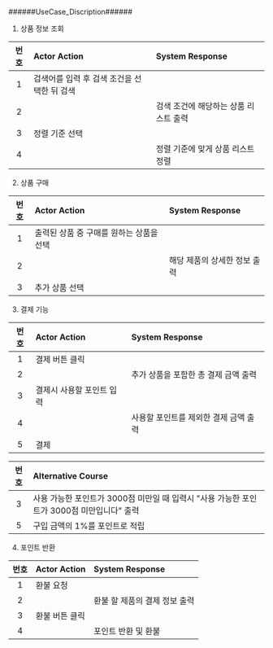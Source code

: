 ######UseCase_Discription######

1. 상품 정보 조회

| 번호 | Actor Action | System Response |
|:---:|:------------|:---|
|1|검색어를 입력 후 검색 조건을 선택한 뒤 검색||
|2||검색 조건에 해당하는 상품 리스트 출력|
|3|정렬 기준 선택||
|4||정렬 기준에 맞게 상품 리스트 정렬|

2. 상품 구매

| 번호 | Actor Action | System Response |
|:---:|:------------|:---|
|1|출력된 상품 중 구매를 원하는 상품을 선택||
|2||해당 제품의 상세한 정보 출력|
|3|추가 상품 선택||

3. 결제 기능

| 번호 | Actor Action | System Response |
|:---:|:------------|:---|
|1|결제 버튼 클릭||
|2||추가 상품을 포함한 총 결제 금액 출력|
|3|결제시 사용할 포인트 입력||
|4||사용할 포인트를 제외한 결제 금액 출력|
|5|결제||

| 번호 | Alternative Course |
|:---:|:------------|
|3|사용 가능한 포인트가 3000점 미만일 때 입력시 "사용 가능한 포인트가 3000점 미만입니다" 출력|
|5|구입 금액의 1%를 포인트로 적립|

4. 포인트 반환

| 번호 | Actor Action | System Response |
|:---:|:------------|:---|
|1|환불 요청||
|2||환불 할 제품의 결제 정보 출력|
|3|환불 버튼 클릭||
|4||포인트 반환 및 환불|
